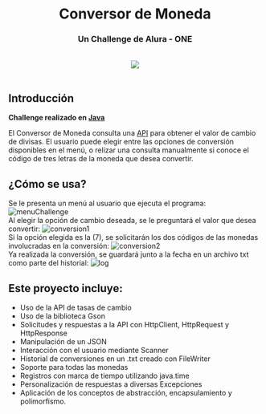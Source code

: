 <div align="center">
  <h1 align="center">
    Conversor de Moneda
  </h1>
  <h3> 
    Un Challenge de Alura - ONE
  </h3>
    <br />
  <img src="https://github.com/Facundo177/Conversor-de-Moneda__Challenge-ONE__BackEnd/assets/99448005/9826cebc-1e03-4305-8356-99c036c7d27e">
   <br />
   <br />
</div>

## Introducción

**Challenge realizado en [Java](https://docs.oracle.com/en/java/javase/17/docs/api/index.html)**

El Conversor de Moneda consulta una [API](https://www.exchangerate-api.com) para obtener el valor de cambio de divisas.
El usuario puede elegir entre las opciones de conversión disponibles en el menú, o relizar una consulta manualmente si conoce el código de tres letras de la moneda que desea convertir.

## ¿Cómo se usa?
Se le presenta un menú al usuario que ejecuta el programa:
![menuChallenge](https://github.com/Facundo177/Conversor-de-Moneda__Challenge-ONE__BackEnd/assets/99448005/ce9dd237-0d59-4840-8aa2-233bb74485f4)
<br />
Al elegir la opción de cambio deseada, se le preguntará el valor que desea convertir:
![conversion1](https://github.com/Facundo177/Conversor-de-Moneda__Challenge-ONE__BackEnd/assets/99448005/f60518b6-7e72-4eb1-901f-24c5df6e581b)
<br />
Si la opción elegida es la (7), se solicitarán los dos códigos de las monedas involucradas en la conversión:
![conversion2](https://github.com/Facundo177/Conversor-de-Moneda__Challenge-ONE__BackEnd/assets/99448005/eb3bd688-5d38-40b3-bd09-450f4925a3f8)
<br />
Ya realizada la conversión, se guardará junto a la fecha en un archivo txt como parte del historial:
![log](https://github.com/Facundo177/Conversor-de-Moneda__Challenge-ONE__BackEnd/assets/99448005/4b3a40f1-7a3d-4ba9-8a18-aebebcbcb690)
<br />

## Este proyecto incluye:
- Uso de la API de tasas de cambio
- Uso de la biblioteca Gson
- Solicitudes y respuestas a la API con HttpClient, HttpRequest y HttpResponse
- Manipulación de un JSON
- Interacción con el usuario mediante Scanner
- Historial de conversiones en un .txt creado con FileWriter
- Soporte para todas las monedas
- Registros con marca de tiempo utilizando java.time
- Personalización de respuestas a diversas Excepciones
- Aplicación de los conceptos de abstracción, encapsulamiento y polimorfismo.
